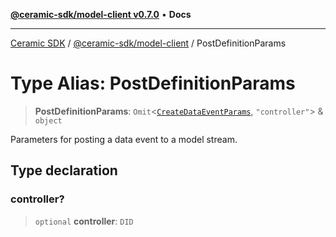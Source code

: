 [**@ceramic-sdk/model-client v0.7.0**](../README.md) • **Docs**

***

[Ceramic SDK](../../../README.md) / [@ceramic-sdk/model-client](../README.md) / PostDefinitionParams

# Type Alias: PostDefinitionParams

> **PostDefinitionParams**: `Omit`\<[`CreateDataEventParams`](CreateDataEventParams.md), `"controller"`\> & `object`

Parameters for posting a data event to a model stream.

## Type declaration

### controller?

> `optional` **controller**: `DID`
